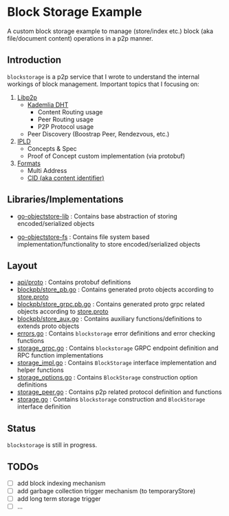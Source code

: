 # Block Storage Example
A custom block storage example to manage (store/index etc.) block (aka file/document content) operations in a p2p manner.

## Introduction

`blockstorage` is a p2p service that I wrote to understand the internal workings of block management. Important topics that I focusing on:

1) [Libp2p](https://libp2p.io/)
    - [Kademlia DHT](https://github.com/libp2p/go-libp2p-kad-dht)
        - Content Routing usage
        - Peer Routing usage
        - P2P Protocol usage
    - Peer Discovery (Boostrap Peer, Rendezvous, etc.)
2) [IPLD](https://ipld.io/)
    - Concepts & Spec
    - Proof of Concept custom implementation (via protobuf)
3) [Formats](https://github.com/multiformats/)
    - Multi Address
    - [CID (aka content identifier)](https://docs.ipfs.io/concepts/content-addressing/)



## Libraries/Implementations

* [go-objectstore-lib](https://github.com/igumus/go-objectstore-lib) : Contains base abstraction of storing encoded/serialized objects

* [go-objectstore-fs](https://github.com/igumus/go-objectstore-fs) : Contains file system based implementation/functionality to store encoded/serialized objects

## Layout

- [api/proto](./api/protobuf/) : Contains protobuf definitions
- [blockpb/store_pb.go](./blockpb/store.pb.go) : Contains generated proto objects according to [store.proto](./api/protobuf/store.proto)
- [blockpb/store_grpc.pb.go](./blockpb/store_grpc.pb.go) : Contains generated proto grpc related objects according to [store.proto](./api/protobuf/store.proto)
- [blockpb/store_aux.go](./blockpb/store_aux.go) : Contains auxiliary functions/definitions to extends proto objects
- [errors.go](./errors.go) : Contains `blockstorage` error definitions and error checking functions
- [storage_grpc.go](./storage_grpc.go) : Contains `blockstorage` GRPC endpoint definition and RPC function implementations
- [storage_impl.go](./storage_impl.go) : Contains `BlockStorage` interface implementation and helper functions
- [storage_options.go](./storage_options.go) : Contains `BlockStorage` construction option definitions
- [storage_peer.go](./storage_peer.go) : Contains p2p related protocol definition and functions
- [storage.go](./storage.go) : Contains `blockstorage` construction and  `BlockStorage` interface definition

## Status
`blockstorage` is still in progress.

## TODOs
- [ ] add block indexing mechanism
- [ ] add garbage collection trigger mechanism (to temporaryStore)
- [ ] add long term storage trigger
- [ ] ...